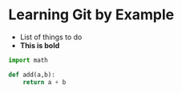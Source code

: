 Learning Git by Example
====================================

- List of things to do
- **This is bold**

```python
import math

def add(a,b):
    return a + b
```